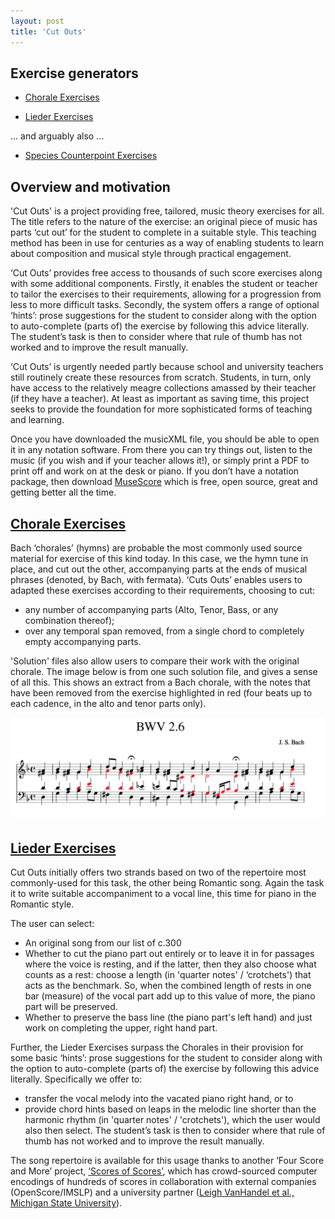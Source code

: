 ```yaml
---
layout: post
title: 'Cut Outs'
---
```


## Exercise generators

- [Chorale Exercises](/apps/chorales)

- [Lieder Exercises](/apps/lieder)

... and arguably also ...

- [Species Counterpoint Exercises](../species/index.md)

## Overview and motivation

'Cut Outs' is a project providing free, tailored, music theory exercises for all.
The title refers to the nature of the exercise: an original piece of music has parts ‘cut out’ for the student to complete in a suitable style.
This teaching method has been in use for centuries as a way of enabling students to learn about composition and musical style through practical engagement.

‘Cut Outs’ provides free access to thousands of such score exercises along with some additional components. Firstly, it enables the student or teacher to tailor the exercises to their requirements, allowing for a progression from less to more difficult tasks. Secondly, the system offers a range of optional ‘hints’: prose suggestions for the student to consider along with the option to auto-complete (parts of) the exercise by following this advice literally. The student’s task is then to consider where that rule of thumb has not worked and to improve the result manually.

‘Cut Outs’ is urgently needed partly because school and university teachers still routinely create these resources from scratch. Students, in turn, only have access to the relatively meagre collections amassed by their teacher (if they have a teacher). At least as important as saving time, this project seeks to provide the foundation for more sophisticated forms of teaching and learning.

Once you have downloaded the musicXML file, you should be able to open it in any notation software.
From there you can try things out, listen to the music (if you wish and if your teacher allows it!), or simply print a PDF to print off and work on at the desk or piano.
If you don’t have a notation package, then download [MuseScore](https://musescore.org/) which is free, open source, great and getting better all the time.

## [Chorale Exercises](/apps/chorales)

Bach ‘chorales’ (hymns) are probable the most commonly used source material for exercise of this kind today.
In this case, we the hymn tune in place, and cut out the other, accompanying parts at the ends of musical phrases (denoted, by Bach, with fermata).
‘Cuts Outs’ enables users to adapted these exercises according to their requirements, choosing to cut:
- any number of accompanying parts (Alto, Tenor, Bass, or any combination thereof);
- over any temporal span removed, from a single chord to completely empty accompanying parts.

'Solution' files also allow users to compare their work with the original chorale.
The image below is from one such solution file, and gives a sense of all this.
This shows an extract from a Bach chorale, with the notes that have been removed from the exercise highlighted in red (four beats up to each cadence, in the alto and tenor parts only).
<div class="image-collection">
    <img src="/images/CutOutChorale.png" alt="CutOuts Chorale Example" width="580">
</div>

## [Lieder Exercises](/apps/lieder)

Cut Outs initially offers two strands based on two of the repertoire most commonly-used for this task, the other being Romantic song.
Again the task it to write suitable accompaniment to a vocal line, this time for piano in the Romantic style.

The user can select:
- An original song from our list of c.300
- Whether to cut the piano part out entirely or to leave it in for passages where the voice is resting, and if the latter, then they also choose what counts as a rest: choose a length (in 'quarter notes' / ‘crotchets') that acts as the benchmark. So, when the combined length of rests in one bar (measure) of the vocal part add up to this value of more, the piano part will be preserved.
- Whether to preserve the bass line (the piano part's left hand) and just work on completing the upper, right hand part.

Further, the Lieder Exercises surpass the Chorales in their provision for some basic ‘hints’: prose suggestions for the student to consider along with the option to auto-complete (parts of) the exercise by following this advice literally. Specifically we offer to:
- transfer the vocal melody into the vacated piano right hand, or to
- provide chord hints based on leaps in the melodic line shorter than the harmonic rhythm (in 'quarter notes' / 'crotchets'), which the user would also then select.
The student’s task is then to consider where that rule of thumb has not worked and to improve the result manually.

The song repertoire is available for this usage thanks to another ‘Four Score and More’ project, [‘Scores of Scores’](/scores-of-scores), which has crowd-sourced computer encodings of hundreds of scores in collaboration with external companies (OpenScore/IMSLP) and a university partner ([Leigh VanHandel et al., Michigan State University](http://www.music.msu.edu/faculty/profile/leigh)).
